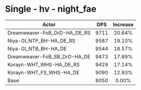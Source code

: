 # Single - hv - night_fae
| Actor | DPS | Increase |
|---|:---:|:---:|
|Dreamweaver-FoB_DrD-HA_DE_RS|9711|20.64%|
|Niya-GI_NTP_BH-HA_DE_RS|9587|19.10%|
|Niya-GI_NTB_BH-HA_DE|9544|18.57%|
|Dreamweaver-FoB_SB_DrD-HA_DE|9473|17.69%|
|Korayn-WHT_WHS-HA_DE_RS|9429|17.14%|
|Korayn-WHT_FS_WHS-HA_DE|9090|12.93%|
|Base|8050|0.00%|
